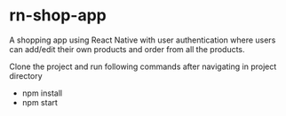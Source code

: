 # rn-shop-app

A shopping app using React Native with user authentication where 
users can add/edit their own products and order from all the products.

Clone the project and run following commands after navigating in project directory
- npm install
- npm start
